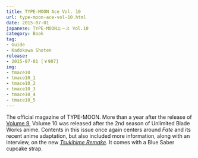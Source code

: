 ```yaml
---
title: TYPE-MOON Ace Vol. 10
url: type-moon-ace-vol-10.html
date: 2015-07-01
japanese: TYPE-MOONエース Vol.10
category: Book
tag:
- Guide
- Kadokawa Shoten
release:
- 2015-07-01 [￥907]
img:
- tmace10
- tmace10_1
- tmace10_2
- tmace10_3
- tmace10_4
- tmace10_5
---
```


The official magazine of TYPE-MOON. More than a year after the release of [Volume 9](type-moon-ace-vol-9.html), Volume 10 was released after the 2nd season of Unlimited Blade Works anime. Contents in this issue once again centers around *Fate* and its recent anime adaptation, but also included more information, along with an interview, on the new [*Tsukihime Remake*](tsukihime-remake.html). It comes with a Blue Saber cupcake strap.